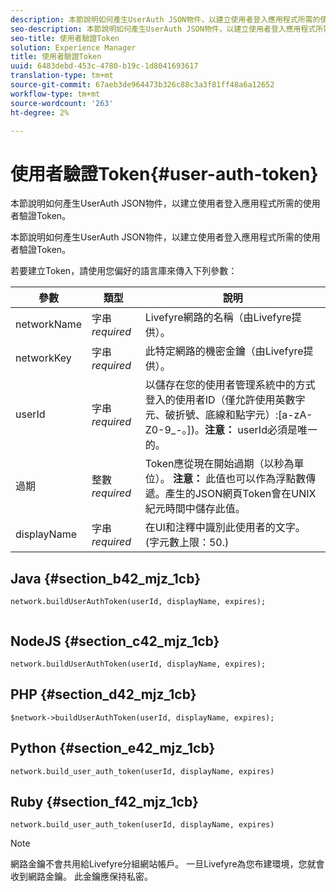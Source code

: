 ```yaml
---
description: 本節說明如何產生UserAuth JSON物件，以建立使用者登入應用程式所需的使用者驗證Token。
seo-description: 本節說明如何產生UserAuth JSON物件，以建立使用者登入應用程式所需的使用者驗證Token。
seo-title: 使用者驗證Token
solution: Experience Manager
title: 使用者驗證Token
uuid: 6483debd-453c-4780-b19c-1d8041693617
translation-type: tm+mt
source-git-commit: 67aeb3de964473b326c88c3a3f81ff48a6a12652
workflow-type: tm+mt
source-wordcount: '263'
ht-degree: 2%

---
```



# 使用者驗證Token{#user-auth-token}

本節說明如何產生UserAuth JSON物件，以建立使用者登入應用程式所需的使用者驗證Token。

本節說明如何產生UserAuth JSON物件，以建立使用者登入應用程式所需的使用者驗證Token。

若要建立Token，請使用您偏好的語言庫來傳入下列參數：

| 參數 | 類型 | 說明 |
|---|---|---|
| networkName | 字串&#x200B;*required* | Livefyre網路的名稱（由Livefyre提供）。 |
| networkKey | 字串&#x200B;*required* | 此特定網路的機密金鑰（由Livefyre提供）。 |
| userId | 字串&#x200B;*required* | 以儲存在您的使用者管理系統中的方式登入的使用者ID（僅允許使用英數字元、破折號、底線和點字元）:[a-zA-Z0-9_-。])。**注意：** userId必須是唯一的。 |
| 過期 | 整數&#x200B;*required* | Token應從現在開始過期（以秒為單位）。 **注意：** 此值也可以作為浮點數傳遞。產生的JSON網頁Token會在UNIX紀元時間中儲存此值。 |
| displayName | 字串&#x200B;*required* | 在UI和注釋中識別此使用者的文字。 (字元數上限：50.) |

## Java {#section_b42_mjz_1cb}

```
network.buildUserAuthToken(userId, displayName, expires); 
 
```

## NodeJS {#section_c42_mjz_1cb}

```
network.buildUserAuthToken(userId, displayName, expires); 
```

## PHP {#section_d42_mjz_1cb}

```
$network->buildUserAuthToken(userId, displayName, expires); 
```

## Python {#section_e42_mjz_1cb}

```
network.build_user_auth_token(userId, displayName, expires) 
```

## Ruby {#section_f42_mjz_1cb}

```
network.build_user_auth_token(userId, displayName, expires) 
```

>[!NOTE]
>
>網路金鑰不會共用給Livefyre分組網站帳戶。 一旦Livefyre為您布建環境，您就會收到網路金鑰。 此金鑰應保持私密。

